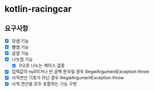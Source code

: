 # kotlin-racingcar

## 요구사항

- [x] 덧셈 기능
- [x] 뺄셈 기능
- [x] 곱셈 기능
- [x] 나눗셈 기능
    - [x] 0으로 나누는 케이스 검증
- [x] 입력값이 null이거나 빈 공백 문자일 경우 IllegalArgumentException throw
- [x] 사칙연산 기호가 아닌 경우 IllegalArgumentException throw
- [x] 사칙 연산을 모두 포함하는 기능 구현
